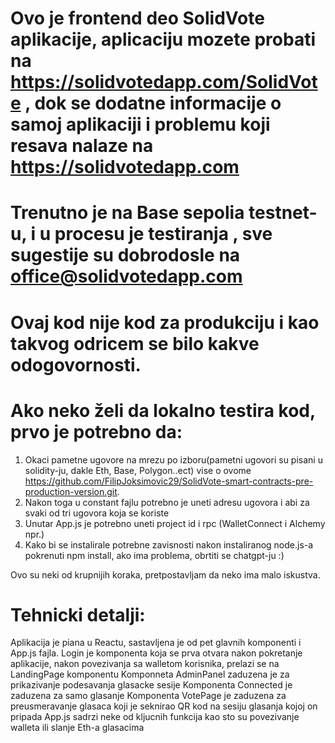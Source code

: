 # Ovo je frontend deo SolidVote aplikacije, aplicaciju mozete probati na  https://solidvotedapp.com/SolidVote , dok se dodatne informacije o samoj aplikaciji i problemu koji resava nalaze na https://solidvotedapp.com
# Trenutno je na Base sepolia testnet-u, i u procesu je testiranja , sve sugestije su dobrodosle na office@solidvotedapp.com

# Ovaj kod nije kod za produkciju i kao takvog odricem se bilo kakve odogovornosti.
# Ako neko želi da lokalno testira kod, prvo je potrebno da:
 1. Okaci pametne ugovore na mrezu po izboru(pametni ugovori su pisani u solidity-ju, dakle Eth, Base, Polygon..ect) vise o ovome 
  https://github.com/FilipJoksimovic29/SolidVote-smart-contracts-pre-production-version.git. 
 2. Nakon toga u constant fajlu potrebno je uneti adresu ugovora i abi za svaki od tri ugovora koja se koriste
 3. Unutar App.js je potrebno uneti project id i rpc (WalletConnect i Alchemy npr.) 
 4. Kako bi se instalirale potrebne zavisnosti nakon instaliranog node.js-a pokrenuti npm install, ako ima problema, obrtiti se chatgpt-ju :)
    
Ovo su neki od krupnijih koraka, pretpostavljam da neko ima malo iskustva.

# Tehnicki detalji:
Aplikacija je piana u Reactu, sastavljena je od pet glavnih komponenti i App.js fajla.
Login je komponenta koja se prva otvara nakon pokretanje aplikacije, nakon povezivanja sa walletom korisnika, prelazi se na LandingPage komponentu
Komponneta AdminPanel zaduzena je za prikazivanje podesavanja glasacke sesije
Komponenta Connected je zaduzena za samo glasanje
Komponenta VotePage je zaduzena za preusmeravanje glasaca koji je seknirao QR kod na sesiju glasanja kojoj on pripada
App.js sadrzi neke od kljucnih funkcija kao sto su povezivanje walleta ili slanje Eth-a glasacima 
